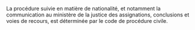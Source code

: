   
 La procédure suivie en matière de nationalité, et notamment la communication au ministère de la justice des assignations, conclusions et voies de recours, est déterminée par le code de procédure civile.  

  
